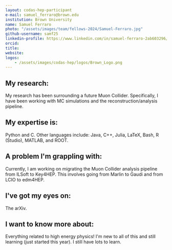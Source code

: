 ```yaml
---
layout: codas-hep-participant
e-mail: samuel_ferraro@brown.edu
institution: Brown University
name: Samuel Ferraro
photo: "/assets/images/team/fellows-2024/Samuel-Ferraro.jpg"
github-username: samf25
linkedin-profile: https://www.linkedin.com/in/samuel-ferraro-2ab603296/
orcid:
title:
website:
logos:
    - /assets/images/codas-hep/logos/Brown_Logo.png
---
```


## My research:
My research has been surrounding a future Muon Collider. Specifically, I have been working with MC simulations and the reconstruction/analysis pipeline.

## My expertise is:
Python and C. Other languages include: Java, C++, Julia, LaTeX, Bash, R (Studio), MATLAB, and ROOT.

## A problem I'm grappling with:
Currently, I am working on migrating the Muon Collider analysis pipeline from ILSoft to Key4HEP. This involves going from Marlin to Gaudi and from LCIO to edm4HEP.

## I've got my eyes on:
The arXiv.

## I want to know more about:
Everything related to high energy physics! I'm new to all of this and still learning (just started this year). I still have lots to learn.
